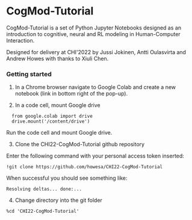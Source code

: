 # CogMod-Tutorial

CogMod-Tutorial is a set of Python Jupyter Notebooks designed as an introduction to cognitive, neural and RL modeling in Human-Computer Interaction. 

Designed for delivery at CHI'2022 by Jussi Jokinen, Antti Oulasvirta and Andrew Howes with thanks to Xiuli Chen.

### Getting started

1. In a Chrome browser navigate to Google Colab and create a new notebook (link in bottom right of the pop-up).

2. In a code cell, mount Google drive

```
  from google.colab import drive
  drive.mount('/content/drive')
```

Run the code cell and mount Google drive.

3. Clone the CHI22-CogMod-Tutorial github repository

Enter the following command with your personal access token inserted:

```
!git clone https://github.com/howesa/CHI22-CogMod-Tutorial
```

When successful you should see something like:
```
Resolving deltas... done:...
```

4. Change directory into the git folder

```
%cd 'CHI22-CogMod-Tutorial'
```
